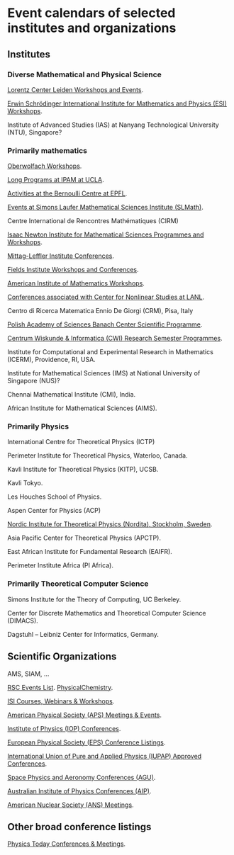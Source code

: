 # Event calendars of selected institutes and organizations

## Institutes

### Diverse Mathematical and Physical Science

[Lorentz Center Leiden Workshops and Events](https://www.lorentzcenter.nl/).

[Erwin Schrödinger International Institute for Mathematics and Physics (ESI) Workshops](https://www.esi.ac.at/events/workshops).

Institute of Advanced Studies (IAS) at Nanyang Technological University (NTU), Singapore?

### Primarily mathematics

[Oberwolfach Workshops](https://www.mfo.de/scientific-program/meetings).

[Long Programs at IPAM at UCLA](https://www.ipam.ucla.edu/programs/long-programs/).

[Activities at the Bernoulli Centre at EPFL](https://bernoulli.epfl.ch/internal-programs/).

[Events at Simons Laufer Mathematical Sciences Institute (SLMath)](https://www.slmath.org/workshops).

Centre International de Rencontres Mathématiques (CIRM)

[Isaac Newton Institute for Mathematical Sciences Programmes and Workshops](https://www.newton.ac.uk/events/programmes-workshops/).

[Mittag-Leffler Institute Conferences](https://www.mittag-leffler.se/conferences/?).

[Fields Institute Workshops and Conferences](http://www.fields.utoronto.ca/activities/workshops).

[American Institute of Mathematics Workshops](https://aimath.org/workshops/).

[Conferences associated with Center for Nonlinear Studies at LANL](https://cnls.lanl.gov/external/Conferences.php).

Centro di Ricerca Matematica Ennio De Giorgi (CRM), Pisa, Italy

[Polish Academy of Sciences Banach Center Scientific Programme](https://www.impan.pl/en/bc-conferences).

[Centrum Wiskunde & Informatica (CWI) Research Semester Programmes](https://www.cwi.nl/en/events/cwi-research-semester-programmes/).

Institute for Computational and Experimental Research in Mathematics (ICERM), Providence, RI, USA.

Institute for Mathematical Sciences (IMS) at National University of Singapore (NUS)?

Chennai Mathematical Institute (CMI), India.

African Institute for Mathematical Sciences (AIMS).

### Primarily Physics

International Centre for Theoretical Physics (ICTP)

Perimeter Institute for Theoretical Physics, Waterloo, Canada.

Kavli Institute for Theoretical Physics (KITP), UCSB.

Kavli Tokyo.

Les Houches School of Physics.

Aspen Center for Physics (ACP)

[Nordic Institute for Theoretical Physics (Nordita), Stockholm, Sweden](https://nordita.org/events/conferences/).

Asia Pacific Center for Theoretical Physics (APCTP).

East African Institute for Fundamental Research (EAIFR).

Perimeter Institute Africa (PI Africa).

### Primarily Theoretical Computer Science

Simons Institute for the Theory of Computing, UC Berkeley.

Center for Discrete Mathematics and Theoretical Computer Science (DIMACS).

Dagstuhl – Leibniz Center for Informatics, Germany.

## Scientific Organizations

AMS, SIAM, ...

[RSC Events List](https://www.rsc.org/events). [PhysicalChemistry](https://www.rsc.org/events/subject/physical).

[ISI Courses, Webinars & Workshops](https://isi-web.org/courses-webinars-workshops).

[American Physical Society (APS) Meetings & Events](https://www.aps.org/meetings/).

[Institute of Physics (IOP) Conferences](https://www.iop.org/events).

[European Physical Society (EPS) Conference Listings](https://www.eps.org/page/events).

[International Union of Pure and Applied Physics (IUPAP) Approved Conferences](https://iupap.org/conferences/approved-conferences/).

[Space Physics and Aeronomy Conferences (AGU)](https://www.agu.org/Events).

[Australian Institute of Physics Conferences (AIP)](https://www.aip.org/conferences).

[American Nuclear Society (ANS) Meetings](https://www.ans.org/meetings/).

## Other broad conference listings

[Physics Today Conferences & Meetings](https://physicstoday.scitation.org/conferences).

